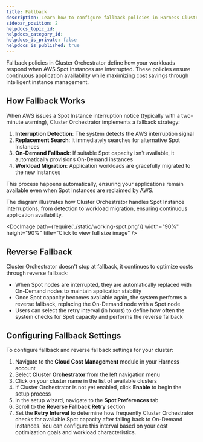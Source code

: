 ```yaml
---
title: Fallback
description: Learn how to configure fallback policies in Harness Cluster Orchestrator to maintain workload availability while maximizing cost savings
sidebar_position: 2
helpdocs_topic_id: 
helpdocs_category_id: 
helpdocs_is_private: false
helpdocs_is_published: true
---
```


Fallback policies in Cluster Orchestrator define how your workloads respond when AWS Spot Instances are interrupted. These policies ensure continuous application availability while maximizing cost savings through intelligent instance management.

## How Fallback Works

When AWS issues a Spot Instance interruption notice (typically with a two-minute warning), Cluster Orchestrator implements a fallback strategy:

1. **Interruption Detection**: The system detects the AWS interruption signal
2. **Replacement Search**: It immediately searches for alternative Spot Instances
3. **On-Demand Fallback**: If suitable Spot capacity isn't available, it automatically provisions On-Demand instances
4. **Workload Migration**: Application workloads are gracefully migrated to the new instances

This process happens automatically, ensuring your applications remain available even when Spot Instances are reclaimed by AWS.

The diagram illustrates how Cluster Orchestrator handles Spot Instance interruptions, from detection to workload migration, ensuring continuous application availability.

<DocImage path={require('./static/working-spot.png')} width="90%" height="90%" title="Click to view full size image" />

## Reverse Fallback

Cluster Orchestrator doesn't stop at fallback, it continues to optimize costs through reverse fallback:

- When Spot nodes are interrupted, they are automatically replaced with On-Demand nodes to maintain application stability
- Once Spot capacity becomes available again, the system performs a reverse fallback, replacing the On-Demand node with a Spot node
- Users can select the retry interval (in hours) to define how often the system checks for Spot capacity and performs the reverse fallback

## Configuring Fallback Settings

To configure fallback and reverse fallback settings for your cluster:

1. Navigate to the **Cloud Cost Management** module in your Harness account
2. Select **Cluster Orchestrator** from the left navigation menu
3. Click on your cluster name in the list of available clusters
4. If Cluster Orchestrator is not yet enabled, click **Enable** to begin the setup process
5. In the setup wizard, navigate to the **Spot Preferences** tab
6. Scroll to the **Reverse Fallback Retry** section
7. Set the **Retry Interval** to determine how frequently Cluster Orchestrator checks for available Spot capacity after falling back to On-Demand instances. You can configure this interval based on your cost optimization goals and workload characteristics.
